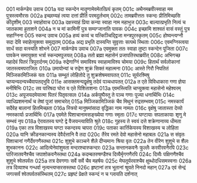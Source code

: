 001	मार्कण्डेय उवाच
001a	यदा स्कन्देन मातॄणामेवमेतत्प्रियं कृतम्
001c	अथैनमब्रवीत्स्वाहा मम पुत्रस्त्वमौरसः
002a	इच्छाम्यहं त्वया दत्तां प्रीतिं परमदुर्लभाम्
002c	तामब्रवीत्ततः स्कन्दः प्रीतिमिच्छसि कीदृशीम्
003	स्वाहोवाच
003a	दक्षस्याहं प्रिया कन्या स्वाहा नाम महाभुज
003c	बाल्यात्प्रभृति नित्यं च जातकामा हुताशने
004a	न च मां कामिनीं पुत्र सम्यग्जानाति पावकः
004c	इच्छामि शाश्वतं वासं वस्तुं पुत्र सहाग्निना
005	स्कन्द उवाच
005a	हव्यं कव्यं च यत्किञ्चिद्द्विजा मन्त्रपुरस्कृतम्
005c	होष्यन्त्यग्नौ सदा देवि स्वाहेत्युक्त्वा समुद्यतम्
006a	अद्य प्रभृति दास्यन्ति सुवृत्ताः सत्पथे स्थिताः
006c	एवमग्निस्त्वया सार्धं सदा वत्स्यति शोभने
007	मार्कण्डेय उवाच
007a	एवमुक्ता ततः स्वाहा तुष्टा स्कन्देन पूजिता
007c	पावकेन समायुक्ता भर्त्रा स्कन्दमपूजयत्
008a	ततो ब्रह्मा महासेनं प्रजापतिरथाब्रवीत्
008c	अभिगच्छ महादेवं पितरं त्रिपुरार्दनम्
009a	रुद्रेणाग्निं समाविश्य स्वाहामाविश्य चोमया
009c	हितार्थं सर्वलोकानां जातस्त्वमपराजितः
010a	उमायोन्यां च रुद्रेण शुक्रं सिक्तं महात्मना
010c	आस्ते गिरौ निपतितं मिञ्जिकामिञ्जिकं यतः
011a	सम्भूतं लोहितोदे तु शुक्रशेषमवापतत्
011c	सूर्यरश्मिषु चाप्यन्यदन्यच्चैवापतद्भुवि
011e	आसक्तमन्यद्वृक्षेषु तदेवं पञ्चधापतत्
012a	त एते विविधाकारा गणा ज्ञेया मनीषिभिः
012c	तव पारिषदा घोरा य एते पिशिताशनाः
013a	एवमस्त्विति चाप्युक्त्वा महासेनो महेश्वरम्
013c	अपूजयदमेयात्मा पितरं पितृवत्सलः
014a	अर्कपुष्पैस्तु ते पञ्च गणाः पूज्या धनार्थिभिः
014c	व्याधिप्रशमनार्थं च तेषां पूजां समाचरेत्
015a	मिञ्जिकामिञ्जिकं चैव मिथुनं रुद्रसम्भवम्
015c	नमस्कार्यं सदैवेह बालानां हितमिच्छता
016a	स्त्रियो मानुषमांसादा वृद्धिका नाम नामतः
016c	वृक्षेषु जातास्ता देव्यो नमस्कार्याः प्रजार्थिभिः
017a	एवमेते पिशाचानामसङ्ख्येया गणाः स्मृताः
017c	घण्टायाः सपताकायाः शृणु मे सम्भवं नृप
018a	ऐरावतस्य घण्टे द्वे वैजयन्त्याविति श्रुते
018c	गुहस्य ते स्वयं दत्ते शक्रेणानाय्य धीमता
019a	एका तत्र विशाखस्य घण्टा स्कन्दस्य चापरा
019c	पताका कार्त्तिकेयस्य विशाखस्य च लोहिता
020a	यानि क्रीडनकान्यस्य देवैर्दत्तानि वै तदा
020c	तैरेव रमते देवो महासेनो महाबलः
021a	स संवृतः पिशाचानां गणैर्देवगणैस्तथा
021c	शुशुभे काञ्चने शैले दीप्यमानः श्रिया वृतः
022a	तेन वीरेण शुशुभे स शैलः शुभकाननः
022c	आदित्येनेवांशुमता मन्दरश्चारुकन्दरः
023a	सन्तानकवनैः फुल्लैः करवीरवनैरपि
023c	पारिजातवनैश्चैव जपाशोकवनैस्तथा
024a	कदम्बतरुषण्डैश्च दिव्यैर्मृगगणैरपि
024c	दिव्यैः पक्षिगणैश्चैव शुशुभे श्वेतपर्वतः
025a	तत्र देवगणाः सर्वे सर्वे चैव महर्षयः
025c	मेघतूर्यरवाश्चैव क्षुब्धोदधिसमस्वनाः
026a	तत्र दिव्याश्च गन्धर्वा नृत्यन्त्यप्सरसस्तथा
026c	हृष्टानां तत्र भूतानां श्रूयते निनदो महान्
027a	एवं सेन्द्रं जगत्सर्वं श्वेतपर्वतसंस्थितम्
027c	प्रहृष्टं प्रेक्षते स्कन्दं न च ग्लायति दर्शनात्
